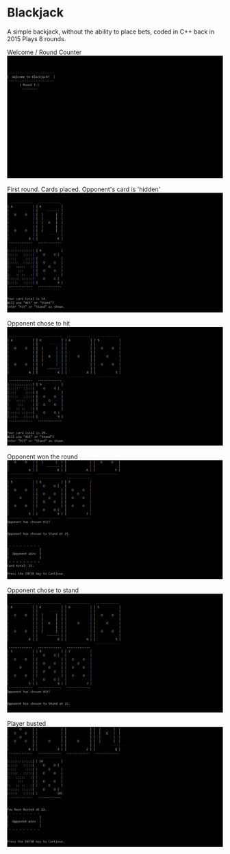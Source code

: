 # Blackjack
A simple backjack, without the ability to place bets, coded in C++ back in 2015
Plays 8 rounds.

Welcome / Round Counter
![alt text](https://github.com/PhillipMarsley/Blackjack/blob/master/Preview%20Images/Backjack%20Welcome.png "Welcome/Rounds")

First round. Cards placed. Opponent's card is 'hidden'
![alt text](https://github.com/PhillipMarsley/Blackjack/blob/master/Preview%20Images/Backjack%20Round1.png "Round 1")

Opponent chose to hit
![alt text](https://github.com/PhillipMarsley/Blackjack/blob/master/Preview%20Images/Backjack%20Hit.png "Opponent Hit")

Opponent won the round
![alt text](https://github.com/PhillipMarsley/Blackjack/blob/master/Preview%20Images/Backjack%20Opponent%20Win.png "Opponent Win")

Opponent chose to stand
![alt text](https://github.com/PhillipMarsley/Blackjack/blob/master/Preview%20Images/Backjack%20Opponent%20Stand.png "Opponent Stand")

Player busted
![alt text](https://github.com/PhillipMarsley/Blackjack/blob/master/Preview%20Images/Backjack%20Busted.png "Player Busted")
